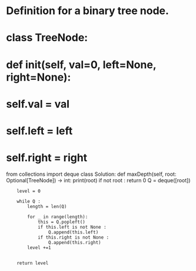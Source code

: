 # Definition for a binary tree node.
# class TreeNode:
#     def __init__(self, val=0, left=None, right=None):
#         self.val = val
#         self.left = left
#         self.right = right
from collections import deque
class Solution:
    def maxDepth(self, root: Optional[TreeNode]) -> int:
        print(root)
        if not root :
            return 0
        Q = deque([root])
        
        level = 0
        
        while Q :
            length = len(Q)

            for _ in range(length):
                this = Q.popleft()
                if this.left is not None :
                    Q.append(this.left)    
                if this.right is not None :
                    Q.append(this.right)
            level +=1

        
        return level
